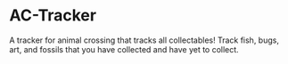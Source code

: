 # AC-Tracker
A tracker for animal crossing that tracks all collectables! Track fish, bugs, art, and fossils that  you have collected and have yet to collect.
